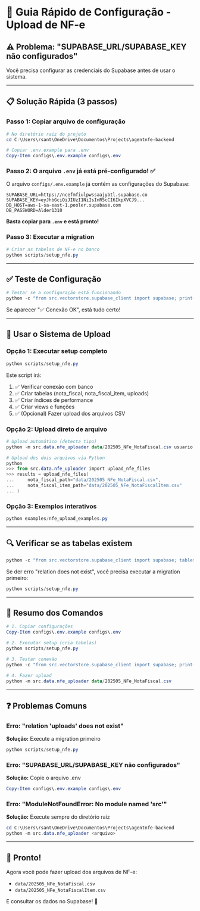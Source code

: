 # 🚀 Guia Rápido de Configuração - Upload de NF-e

## ⚠️ Problema: "SUPABASE_URL/SUPABASE_KEY não configurados"

Você precisa configurar as credenciais do Supabase antes de usar o sistema.

---

## 📋 Solução Rápida (3 passos)

### Passo 1: Copiar arquivo de configuração

```powershell
# No diretório raiz do projeto
cd C:\Users\rsant\OneDrive\Documentos\Projects\agentnfe-backend

# Copiar .env.example para .env
Copy-Item configs\.env.example configs\.env
```

### Passo 2: O arquivo `.env` já está pré-configurado! ✅

O arquivo `configs/.env.example` já contém as configurações do Supabase:

```env
SUPABASE_URL=https://ncefmfiulpwssaajybtl.supabase.co
SUPABASE_KEY=eyJhbGciOiJIUzI1NiIsInR5cCI6IkpXVCJ9...
DB_HOST=aws-1-sa-east-1.pooler.supabase.com
DB_PASSWORD=Alder1310
```

**Basta copiar para `.env` e está pronto!**

### Passo 3: Executar a migration

```powershell
# Criar as tabelas de NF-e no banco
python scripts/setup_nfe.py
```

---

## ✅ Teste de Configuração

```powershell
# Testar se a configuração está funcionando
python -c "from src.vectorstore.supabase_client import supabase; print('✅ Conexão OK')"
```

Se aparecer "✅ Conexão OK", está tudo certo!

---

## 🎯 Usar o Sistema de Upload

### Opção 1: Executar setup completo

```powershell
python scripts/setup_nfe.py
```

Este script irá:
1. ✅ Verificar conexão com banco
2. ✅ Criar tabelas (nota_fiscal, nota_fiscal_item, uploads)
3. ✅ Criar índices de performance
4. ✅ Criar views e funções
5. ✅ (Opcional) Fazer upload dos arquivos CSV

### Opção 2: Upload direto de arquivo

```powershell
# Upload automático (detecta tipo)
python -m src.data.nfe_uploader data/202505_NFe_NotaFiscal.csv usuario

# Upload dos dois arquivos via Python
python
>>> from src.data.nfe_uploader import upload_nfe_files
>>> results = upload_nfe_files(
...     nota_fiscal_path="data/202505_NFe_NotaFiscal.csv",
...     nota_fiscal_item_path="data/202505_NFe_NotaFiscalItem.csv"
... )
```

### Opção 3: Exemplos interativos

```powershell
python examples/nfe_upload_examples.py
```

---

## 🔍 Verificar se as tabelas existem

```powershell
python -c "from src.vectorstore.supabase_client import supabase; tables = supabase.table('uploads').select('*').limit(1).execute(); print('✅ Tabelas existem!')"
```

Se der erro "relation does not exist", você precisa executar a migration primeiro:

```powershell
python scripts/setup_nfe.py
```

---

## 📝 Resumo dos Comandos

```powershell
# 1. Copiar configurações
Copy-Item configs\.env.example configs\.env

# 2. Executar setup (cria tabelas)
python scripts/setup_nfe.py

# 3. Testar conexão
python -c "from src.vectorstore.supabase_client import supabase; print('✅ OK')"

# 4. Fazer upload
python -m src.data.nfe_uploader data/202505_NFe_NotaFiscal.csv
```

---

## ❓ Problemas Comuns

### Erro: "relation 'uploads' does not exist"
**Solução:** Execute a migration primeiro
```powershell
python scripts/setup_nfe.py
```

### Erro: "SUPABASE_URL/SUPABASE_KEY não configurados"
**Solução:** Copie o arquivo .env
```powershell
Copy-Item configs\.env.example configs\.env
```

### Erro: "ModuleNotFoundError: No module named 'src'"
**Solução:** Execute sempre do diretório raiz
```powershell
cd C:\Users\rsant\OneDrive\Documentos\Projects\agentnfe-backend
python -m src.data.nfe_uploader <arquivo>
```

---

## 🎉 Pronto!

Agora você pode fazer upload dos arquivos de NF-e:
- `data/202505_NFe_NotaFiscal.csv`
- `data/202505_NFe_NotaFiscalItem.csv`

E consultar os dados no Supabase! 🚀
